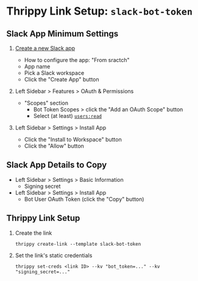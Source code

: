 # Thrippy Link Setup: `slack-bot-token`

## Slack App Minimum Settings

1. [Create a new Slack app](https://api.slack.com/apps?new_app=1)

   - How to configure the app: "From sractch"
   - App name
   - Pick a Slack workspace
   - Click the "Create App" button

2. Left Sidebar > Features > OAuth & Permissions

   - "Scopes" section
     - Bot Token Scopes > click the "Add an OAuth Scope" button
     - Select (at least) [`users:read`](https://docs.slack.dev/reference/scopes/users.read)

3. Left Sidebar > Settings > Install App

   - Click the "Install to Workspace" button
   - Click the "Allow" button

## Slack App Details to Copy

- Left Sidebar > Settings > Basic Information
  - Signing secret
- Left Sidebar > Settings > Install App
  - Bot User OAuth Token (click the "Copy" button)

## Thrippy Link Setup

1. Create the link

   ```shell
   thrippy create-link --template slack-bot-token
   ```

2. Set the link's static credentials

   ```shell
   thrippy set-creds <link ID> --kv "bot_token=..." --kv "signing_secret=..."
   ```
